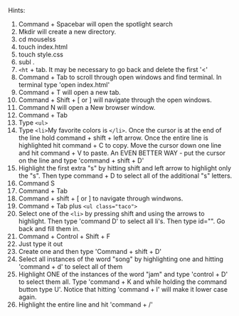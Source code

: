 Hints:
1. Command + Spacebar will open the spotlight search
2. Mkdir will create a new directory.
3. cd mouselss
4. touch index.html
5. touch style.css
6. subl .
7. `<ht` + tab. It may be necessary to go back and delete the first '<'
8. Command + Tab to scroll through open windows and find terminal. In terminal type 'open index.html'
9. Command + T will open a new tab.
10. Command + Shift + [ or ] will navigate through the open windows.
11. Command N will open a New browser window.
12. Command + Tab
13. Type `<ul>`
14. Type `<li>`My favorite colors is `</li>`. Once the cursor is at the end of the line hold command + shift + left arrow. Once the entire line is highlighted hit command + C to copy. Move the cursor down one line and hit command + V to paste. An EVEN BETTER WAY - put the cursor on the line and type 'command + shift + D'
15. Highlight the first extra "s" by hitting shift and left arrow to highlight only the "s". Then type command + D to select all of the additional "s" letters.
16. Command S
17. Command + Tab
18. Command + shift + [ or ] to navigate through windwons.
19. Command + Tab plus `<ul class="taco">`
20. Select one of the `<li>` by pressing shift and using the arrows to highlight. Then type 'command D' to select all li's. Then type id="". Go back and fill them in.
21. Command + Control + Shift + F
22. Just type it out
23. Create one and then type 'Command + shift + D'
24. Select all instances of the word "song" by highlighting one and hitting 'command + d' to select all of them
25. Highlight ONE of the instances of the word "jam" and type 'control + D' to select them all. Type 'command + K and while holding the command button type U'. Notice that hitting 'command + l' will make it lower case again.
26. Highlight the entire line and hit 'command + /'